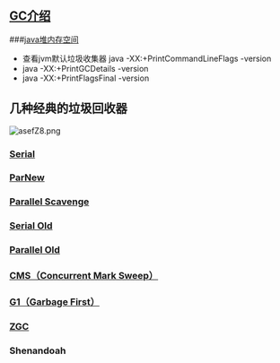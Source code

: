 ## [GC介绍]()

###[java堆内存空间](https://www.cnblogs.com/yy3b2007com/p/10975870.html)

- 查看jvm默认垃圾收集器 java -XX:+PrintCommandLineFlags -version
- java -XX:+PrintGCDetails -version
- java -XX:+PrintFlagsFinal -version

## 几种经典的垃圾回收器

![asefZ8.png](https://s1.ax1x.com/2020/08/05/asefZ8.png)

### [Serial](./doc/serial.md)

### [ParNew](./doc/parnew.md)


### [Parallel Scavenge](./doc/parallelscavenge.md)

### [Serial Old](./doc/serialold.md)

### [Parallel Old](./doc/parallelold.md)

### [CMS（Concurrent Mark Sweep）](./doc/cms.md)

### [G1（Garbage First）](./doc/g1.md)

### [ZGC](./doc/zgc.md)

### Shenandoah

